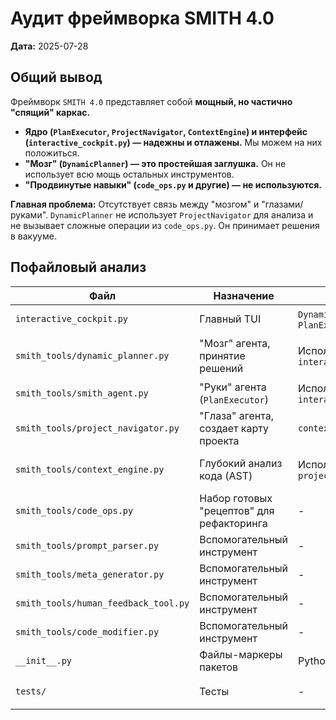 # Аудит фреймворка SMITH 4.0

**Дата:** 2025-07-28

## Общий вывод

Фреймворк `SMITH 4.0` представляет собой **мощный, но частично "спящий" каркас.**

- **Ядро (`PlanExecutor`, `ProjectNavigator`, `ContextEngine`) и интерфейс (`interactive_cockpit.py`) — надежны и отлажены.** Мы можем на них положиться.
- **"Мозг" (`DynamicPlanner`) — это простейшая заглушка.** Он не использует всю мощь остальных инструментов.
- **"Продвинутые навыки" (`code_ops.py` и другие) — не используются.**

**Главная проблема:** Отсутствует связь между "мозгом" и "глазами/руками". `DynamicPlanner` не использует `ProjectNavigator` для анализа и не вызывает сложные операции из `code_ops.py`. Он принимает решения в вакууме.

## Пофайловый анализ

| Файл | Назначение | Связи | Состояние |
|---|---|---|---|
| `interactive_cockpit.py` | Главный TUI | `DynamicPlanner`, `PlanExecutor` | ✅ Актуален и работает |
| `smith_tools/dynamic_planner.py` | "Мозг" агента, принятие решений | Используется `interactive_cockpit.py` | 🟡 Частично реализован (заглушка) |
| `smith_tools/smith_agent.py` | "Руки" агента (`PlanExecutor`) | Используется `interactive_cockpit.py` | ✅ Актуален и работает |
| `smith_tools/project_navigator.py` | "Глаза" агента, создает карту проекта | `context_engine.py` | ✅ Актуален и работает |
| `smith_tools/context_engine.py` | Глубокий анализ кода (AST) | Используется `project_navigator.py` | ✅ Предположительно работает |
| `smith_tools/code_ops.py` | Набор готовых "рецептов" для рефакторинга | - | 😴 Не используется |
| `smith_tools/prompt_parser.py` | Вспомогательный инструмент | - | 😴 Не используется |
| `smith_tools/meta_generator.py` | Вспомогательный инструмент | - | 😴 Не используется |
| `smith_tools/human_feedback_tool.py`| Вспомогательный инструмент | - | 😴 Не используется |
| `smith_tools/code_modifier.py` | Вспомогательный инструмент | - | 😴 Не используется |
| `__init__.py` | Файлы-маркеры пакетов | Python | ✅ Актуальны и необходимы |
| `tests/` | Тесты | - | 🟡 Частично актуальны (28/32) |

